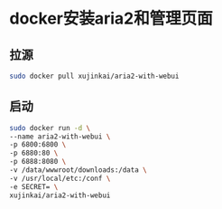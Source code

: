 # docker安装aria2和管理页面

## 拉源
```sh
sudo docker pull xujinkai/aria2-with-webui
```


## 启动
```sh
sudo docker run -d \
--name aria2-with-webui \
-p 6800:6800 \
-p 6880:80 \
-p 6888:8080 \
-v /data/wwwroot/downloads:/data \
-v /usr/local/etc:/conf \
-e SECRET= \
xujinkai/aria2-with-webui

```